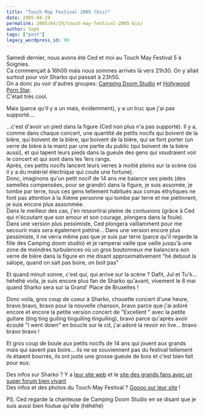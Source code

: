 ```yaml
---
title: "Touch May Festival 2005 (bis)"
date: 2005-04-19
permalink: 2005/04/19/touch-may-festival-2005-bis/
author: Soph
tags: ["post"]
legacy_wordpress_id: 99
---
```


Samedi dernier, nous avons été Ced et moi au Touch May Festival 5 à Soignies. <br />
Ca commençait à 16h00 mais nous sommes arrivés là vers 21h30. On y allait surtout pour voir Sharko qui passait à 23h50.<br />
On a donc pu voir d'autres groupes: [Camping Doom Studio](http://www.campingdoomstudio.be.tf/) et [Hollywood Porn Star](http://www.belgorock.be/index.php?section=artist&amp;ID=81). <br />
C'était très cool.

Mais (parce qu'il y a un mais, évidemment), y a un truc que j'ai pas supporté....

<!-- excerpt -->

...c'est d'avoir un pied dans la figure (Ced non plus n'a pas supporté). Il y a, comme dans chaque concert, une quantité de petits nocifs qui boivent de la bière, qui boivent de la bière, qui boivent de la bière, qui se font porter (un verre de bière à la main) par une partie du public (qui boivent de la bière aussi), et qui tapent leurs pieds dans la gueule des gens qui voudraient voir le concert et qui sont dans les 1ers rangs. <br />
Après, ces petits nocifs lancent leurs verres à moitié pleins sur la scène (où il y a du matériel électrique qui coute une fortune).<br />
Donc, imaginons qu'un petit nocif de 14 ans me balance ses pieds (des semelles compensées, pour se grandir) dans la figure, je suis assomée, je tombe par terre, tous ces gens tellement habitués aux comas éthyliques ne font pas attention à la Xième personne qui tombe par terre et me piétinnent, je suis encore plus assommée. <br />
Dans le meilleur des cas, j'en ressortirai pleine de contusions (grâce à Ced qui n'écoutant que son amour et son courage, plongera dans la foule). <br />
Dans une version plus pessimiste, Ced plongera vaillamment pour me secourir mais sera également piétiné... Dans une version encore plus pessimiste, il ne verra même pas que je suis par terre (parce qu'il regarde la fille des Camping doom studio) et je ramperai vaille que vaille jusqu'à une zone de moindres turbulences où un gros boutonneux me balancera son verre de bière dans la figure en me disant approximativement "hé debout la salope, quand on sait pas boire, on boit pas"

Et quand minuit sonne, c'est qui, qui arrive sur la scène&nbsp;? Dafit, Jul et Tu'k... héhéhé voila, je suis encore plus fan de Sharko qu'avant, vivement le 8 mai quand Sharko sera sur la Grand' Place de Bruxelles&nbsp;!

Donc voila, gros coup de coeur à Sharko, chouette concert d'une heure, bravo bravo, bravo pour la nouvelle chanson, bravo parce que j'ai adoré encore et encore la petite version concert de "Excellent " avec la petite guitare (ting ting guiling tinguiling tinguiling), bravo parce qu'après avoir écouté "I went down" en boucle sur le cd, j'ai adoré la revoir en live... bravo bravo bravo&nbsp;!

Et gros coup de boule aux petits nocifs de 14 ans qui jouent aux grands mais qui savent pas boire... ils ne se souviennent pas du festival tellement ils étaient bourrés, ils ont juste une grosse gueule de bois et c'est bien fait pour eux.

Des infos sur Sharko&nbsp;? Y a [leur site web](http://www.sharko.be) et le [site des grands fans avec un super forum bien vivant](http://kaynoovel.be/)<br />
Des infos et des photos du Touch May Festival&nbsp;? [Goooo sur leur site](http://www.touchmayfestival.be/)&nbsp;!

PS. Ced regarde la chanteuse de Camping Doom Studio en se disant que je suis aussi bien foutue qu'elle (héhéhé)<br />
